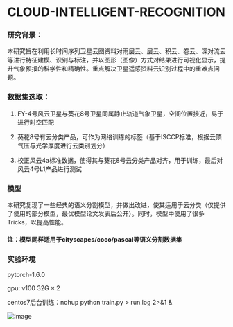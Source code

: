 # CLOUD-INTELLIGENT-RECOGNITION
### 研究背景：
本研究旨在利用长时间序列卫星云图资料对雨层云、层云、积云、卷云、深对流云等进行特征建模、识别与标注，并以图形（图像）方式对结果进行可视化显示，提升气象预报的科学性和精确性。重点解决卫星遥感资料云识别过程中的重难点问题。

### 数据集选取：
1. FY-4号风云卫星与葵花8号卫星同属静止轨道气象卫星，空间位置接近，易于进行时空匹配

2. 葵花8号有云分类产品，可作为网络训练的标签（基于ISCCP标准，根据云顶气压与光学厚度进行云类别划分）

3. 校正风云4a标准数据，使得其与葵花8号云分类产品对齐，用于训练，最后对风云4号L1产品进行测试

### 模型
本研究复现了一些经典的语义分割模型，并做出改进，使其适用于云分类（仅提供了使用的部分模型，最优模型论文发表后公开）。同时，模型中使用了很多Tricks，以提高性能。
#### 注：模型同样适用于cityscapes/coco/pascal等语义分割数据集

### 实验环境
pytorch-1.6.0

gpu: v100 32G × 2

centos7后台训练：nohup python train.py > run.log 2>&1 &

![image](https://github.com/Kelvin-001/Semantic-segmentation/blob/main/%E4%BA%91%E5%88%86%E7%B1%BB%E6%B5%81%E7%A8%8B.PNG)


